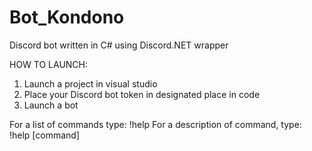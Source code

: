 # Bot_Kondono
Discord bot written in C# using Discord.NET wrapper

HOW TO LAUNCH:
1. Launch a project in visual studio
2. Place your Discord bot token in designated place in code
3. Launch a bot

For a list of commands type: !help
For a description of command, type: !help [command]
